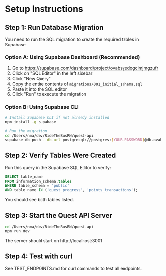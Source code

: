 # Setup Instructions

## Step 1: Run Database Migration

You need to run the SQL migration to create the required tables in Supabase.

### Option A: Using Supabase Dashboard (Recommended)
1. Go to https://supabase.com/dashboard/project/ovabsyedogcimjmgzufr
2. Click on "SQL Editor" in the left sidebar
3. Click "New Query"
4. Copy the entire contents of `migrations/001_initial_schema.sql`
5. Paste it into the SQL editor
6. Click "Run" to execute the migration

### Option B: Using Supabase CLI
```bash
# Install Supabase CLI if not already installed
npm install -g supabase

# Run the migration
cd /Users/nma/dev/RideTheBusRN/quest-api
supabase db push --db-url postgresql://postgres:[YOUR-PASSWORD]@db.ovabsyedogcimjmgzufr.supabase.co:5432/postgres
```

## Step 2: Verify Tables Were Created

Run this query in the Supabase SQL Editor to verify:

```sql
SELECT table_name
FROM information_schema.tables
WHERE table_schema = 'public'
AND table_name IN ('quest_progress', 'points_transactions');
```

You should see both tables listed.

## Step 3: Start the Quest API Server

```bash
cd /Users/nma/dev/RideTheBusRN/quest-api
npm run dev
```

The server should start on http://localhost:3001

## Step 4: Test with curl

See TEST_ENDPOINTS.md for curl commands to test all endpoints.
